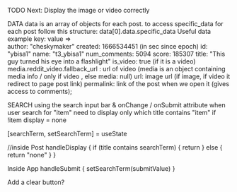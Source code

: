 
  TODO Next:
  Display the image or video correctly


  DATA
  data is an array of objects for each post. to access specific_data for each post follow this structure: data[0].data.specific_data
  Useful data example key: value =>  
    author: "cheskymaker"
    created: 1666534451 (in sec since epoch) 
    id: "ybisa1"
    name: "t3_ybisa1"
    num_comments: 5094
    score: 185307
    title: "This guy turned his eye into a flashlight"
    is_video: true (if it is a video)
    media.reddit_video.fallback_url : url of video
      (media is an object containing media info / only if video , else media: null) 
    url: image url (if image, if video it redirect to page post link)
    permalink: link of the post when we open it (gives access to comments);

SEARCH
using the search input bar & onChange / onSubmit attribute
when user search for "item"
need to display only <Post /> which title contains "item"
if !item display = none

[searchTerm, setSearchTerm] = useState

//inside Post
handleDisplay {
    if (title contains searchTerm) {
        return 
    } else {
        return "none"
    }
}

Inside App
handleSubmit {
    setSearchTerm(submitValue)
}

Add a clear button?
